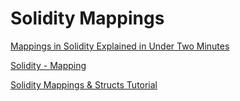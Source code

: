 # Solidity Mappings

[Mappings in Solidity Explained in Under Two Minutes](https://medium.com/upstate-interactive/mappings-in-solidity-explained-in-under-two-minutes-ecba88aff96e)

[Solidity - Mapping](https://www.tutorialspoint.com/solidity/solidity_mappings.htm)

[Solidity Mappings & Structs Tutorial](https://coursetro.com/posts/code/102/Solidity-Mappings-&-Structs-Tutorial)

